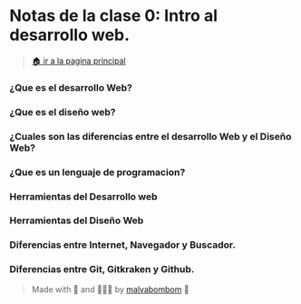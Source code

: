 # Notas de la clase 0: Intro al desarrollo web.

> [🏠 ir a la pagina principal](../../../)

### ¿Que es el desarrollo Web?

### ¿Que es el diseño web?

### ¿Cuales son las diferencias entre el desarrollo Web y el Diseño Web?

### ¿Que es un lenguaje de programacion?

### Herramientas del Desarrollo web

### Herramientas del Diseño Web

### Diferencias entre Internet, Navegador y Buscador.

### Diferencias entre Git, Gitkraken y Github.


>  Made with 💖 and 🌮🌮🌮 by [malvabombom](https://github.com/malvabombom) 🤙
